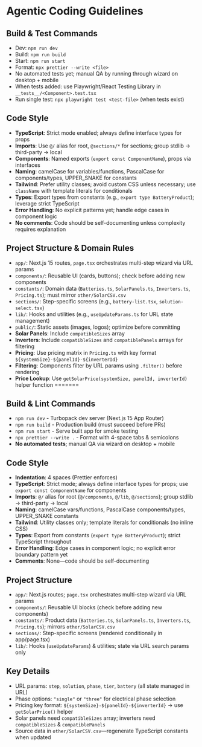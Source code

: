 # Agentic Coding Guidelines

## Build & Test Commands
- Dev: `npm run dev`
- Build: `npm run build`
- Start: `npm run start`
- Format: `npx prettier --write <file>`
- No automated tests yet; manual QA by running through wizard on desktop + mobile
- When tests added: use Playwright/React Testing Library in `__tests__/<Component>.test.tsx`
- Run single test: `npx playwright test <test-file>` (when tests exist)

## Code Style
- **TypeScript**: Strict mode enabled; always define interface types for props
- **Imports**: Use `@/` alias for root, `@sections/*` for sections; group stdlib → third-party → local
- **Components**: Named exports (`export const ComponentName`), props via interfaces
- **Naming**: camelCase for variables/functions, PascalCase for components/types, UPPER_SNAKE for constants
- **Tailwind**: Prefer utility classes; avoid custom CSS unless necessary; use `className` with template literals for conditionals
- **Types**: Export types from constants (e.g., `export type BatteryProduct`); leverage strict TypeScript
- **Error Handling**: No explicit patterns yet; handle edge cases in component logic
- **No comments**: Code should be self-documenting unless complexity requires explanation

## Project Structure & Domain Rules
- `app/`: Next.js 15 routes, `page.tsx` orchestrates multi-step wizard via URL params
- `components/`: Reusable UI (cards, buttons); check before adding new components
- `constants/`: Domain data (`Batteries.ts`, `SolarPanels.ts`, `Inverters.ts`, `Pricing.ts`); must mirror `other/SolarCSV.csv`
- `sections/`: Step-specific screens (e.g., `battery-list.tsx`, `solution-select.tsx`)
- `lib/`: Hooks and utilities (e.g., `useUpdateParams.ts` for URL state management)
- `public/`: Static assets (images, logos); optimize before committing
- **Solar Panels**: Include `compatibleSizes` array
- **Inverters**: Include `compatibleSizes` and `compatiblePanels` arrays for filtering
- **Pricing**: Use pricing matrix in `Pricing.ts` with key format `${systemSize}-${panelId}-${inverterId}`
- **Filtering**: Components filter by URL params using `.filter()` before rendering
- **Price Lookup**: Use `getSolarPrice(systemSize, panelId, inverterId)` helper function
=======
## Build & Lint Commands
- `npm run dev` - Turbopack dev server (Next.js 15 App Router)
- `npm run build` - Production build (must succeed before PRs)
- `npm run start` - Serve built app for smoke testing
- `npx prettier --write .` - Format with 4-space tabs & semicolons
- **No automated tests**; manual QA via wizard on desktop + mobile

## Code Style
- **Indentation**: 4 spaces (Prettier enforces)
- **TypeScript**: Strict mode; always define interface types for props; use `export const ComponentName` for components
- **Imports**: `@/` alias for root (`@/components`, `@/lib`, `@/sections`); group stdlib → third-party → local
- **Naming**: camelCase vars/functions, PascalCase components/types, UPPER_SNAKE constants
- **Tailwind**: Utility classes only; template literals for conditionals (no inline CSS)
- **Types**: Export from constants (`export type BatteryProduct`); strict TypeScript throughout
- **Error Handling**: Edge cases in component logic; no explicit error boundary pattern yet
- **Comments**: None—code should be self-documenting

## Project Structure
- `app/`: Next.js routes; `page.tsx` orchestrates multi-step wizard via URL params
- `components/`: Reusable UI blocks (check before adding new components)
- `constants/`: Product data (`Batteries.ts`, `SolarPanels.ts`, `Inverters.ts`, `Pricing.ts`); mirrors `other/SolarCSV.csv`
- `sections/`: Step-specific screens (rendered conditionally in app/page.tsx)
- `lib/`: Hooks (`useUpdateParams`) & utilities; state via URL search params only

## Key Details
- URL params: `step`, `solution`, `phase`, `tier`, `battery` (all state managed in URL)
- Phase options: `"single"` or `"three"` for electrical phase selection
- Pricing key format: `${systemSize}-${panelId}-${inverterId}` → use `getSolarPrice()` helper
- Solar panels need `compatibleSizes` array; inverters need `compatibleSizes` & `compatiblePanels`
- Source data in `other/SolarCSV.csv`—regenerate TypeScript constants when updated
